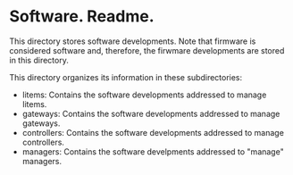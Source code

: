 # Software. Readme.

This directory stores software developments. Note that firmware is considered software and, therefore, the firwmare developments are stored in this directory.

This directory organizes its information in these subdirectories:

  - litems: Contains the software developments addressed to manage litems.
  - gateways: Contains the software developments addressed to manage gateways.
  - controllers: Contains the software developments addressed to manage controllers.
  - managers: Contains the software develpments addressed to "manage" managers.
